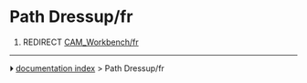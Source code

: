 # Path Dressup/fr
1.  REDIRECT [CAM_Workbench/fr](CAM_Workbench/fr.md)



---
⏵ [documentation index](../README.md) > Path Dressup/fr
